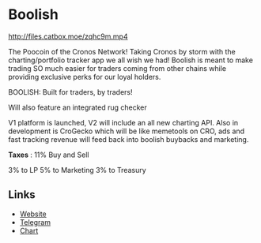 # Boolish

http://files.catbox.moe/zqhc9m.mp4

The Poocoin of the Cronos Network! Taking Cronos by storm with the charting/portfolio tracker app we all wish we had! Boolish is meant to make trading SO much easier for traders coming from other chains while providing exclusive perks for our loyal holders. 

BOOLISH: Built for traders, by traders!

Will also feature an integrated rug checker

V1 platform is launched, V2 will include an all new charting API. Also in development is CroGecko which will be like memetools on CRO, ads and fast tracking revenue will feed back into boolish buybacks and marketing.

**Taxes** : 
11% Buy and Sell

3% to LP
5% to Marketing
3% to Treasury

## Links

- [Website](https://www.boolish.net)
- [Telegram](https://t.me/boolishcro)
- [Chart](https://boolish.app/#/main/chart?contract=0x5ad4e677be4faa83587ba823add893b9701beb4a)
